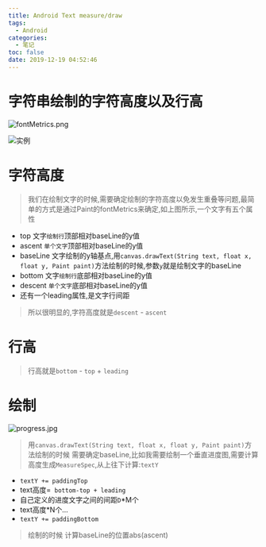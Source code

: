 ```yaml
---
title: Android Text measure/draw
tags:
  - Android
categories:
  - 笔记
toc: false
date: 2019-12-19 04:52:46
---
```


# 字符串绘制的字符高度以及行高
![fontMetrics.png](https://upload-images.jianshu.io/upload_images/5133402-4faa3bb2e82dab41.png?imageMogr2/auto-orient/strip%7CimageView2/2/w/1240)

![实例](http://upload-images.jianshu.io/upload_images/5133402-73c2905b827cb70d.png?imageMogr2/auto-orient/strip%7CimageView2/2/w/1240)
## 

# 字符高度
> 我们在绘制文字的时候,需要确定绘制的字符高度以免发生重叠等问题,最简单的方式是通过Paint的fontMetrics来确定,如上图所示,一个文字有五个属性

* top 文字`绘制行`顶部相对baseLine的y值
* ascent `单个文字`顶部相对baseLine的y值
* baseLine 文字绘制的y轴基点,用`canvas.drawText(String text, float x, float y, Paint paint)`方法绘制的时候,参数`y`就是绘制文字的baseLine
* bottom 文字`绘制行`底部相对baseLine的y值
* descent `单个文字`底部相对baseLine的y值
* 还有一个leading属性,是文字行间距

> 所以很明显的,字符高度就是`descent` - `ascent`

# 行高
> 行高就是`bottom` - `top` + `leading`

# 绘制
![progress.jpg](https://upload-images.jianshu.io/upload_images/5133402-ce58c7ee8f01f41e.jpg?imageMogr2/auto-orient/strip%7CimageView2/2/w/1240)

> 用`canvas.drawText(String text, float x, float y, Paint paint)`方法绘制的时候
需要确定baseLine,比如我需要绘制一个垂直进度图,需要计算高度生成`MeasureSpec`,从上往下计算:`textY`
*  `textY += paddingTop`
*  text高度=` bottom-top + leading`
*  自己定义的进度文字之间的间距`D`*M个
*  text高度*N个...
*  `textY += paddingBottom`

> 绘制的时候
计算baseLine的位置abs(ascent)